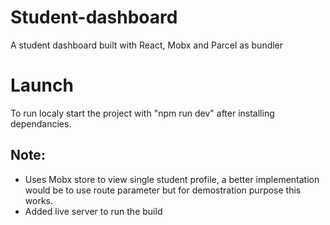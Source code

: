 # Student-dashboard
A student dashboard built with React, Mobx and Parcel as bundler

# Launch
To run localy start the project with "npm run dev" after installing dependancies.

## Note:
- Uses Mobx store to view single student profile, a better implementation would be to use route parameter but for demostration purpose this works.
- Added live server to run the build 
